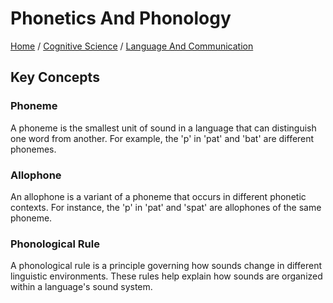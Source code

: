 # Phonetics And Phonology

[Home](../../../../README.md) / [Cognitive Science](../../../../cognitive_science/README.md) / [Language And Communication](../../../cognitive_science/language_and_communication/README.md)

## Key Concepts

### Phoneme

A phoneme is the smallest unit of sound in a language that can distinguish one word from another. For example, the 'p' in 'pat' and 'bat' are different phonemes.

### Allophone

An allophone is a variant of a phoneme that occurs in different phonetic contexts. For instance, the 'p' in 'pat' and 'spat' are allophones of the same phoneme.

### Phonological Rule

A phonological rule is a principle governing how sounds change in different linguistic environments. These rules help explain how sounds are organized within a language's sound system.

